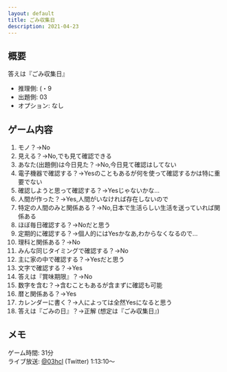 ```yaml
---
layout: default
title: ごみ収集日
description: 2021-04-23
---
```


## 概要

答えは『ごみ収集日』

- 推理側: (・9
- 出題側: 03
- オプション: なし

## ゲーム内容

1. モノ？→No
2. 見える？→No,でも見て確認できる
3. あなた(出題側)は今日見た？→No,今日見て確認はしてない
4. 電子機器で確認する？→Yesのこともあるが何を使って確認するかは特に重要でない
5. 確認しようと思って確認する？→Yesじゃないかな…
6. 人間が作った？→Yes,人間がいなければ存在しないので
7. 特定の人間のみと関係ある？→No,日本で生活らしい生活を送っていれば関係ある
8. ほぼ毎日確認する？→Noだと思う
9. 定期的に確認する？→個人的にはYesかなあ,わからなくなるので…
10. 理科と関係ある？→No
11. みんな同じタイミングで確認する？→No
12. 主に家の中で確認する？→Yesだと思う
13. 文字で確認する？→Yes
14. 答えは『賞味期限』？→No
15. 数字を含む？→含むこともあるが含まずに確認も可能
16. 暦と関係ある？→Yes
17. カレンダーに書く？→人によっては全然Yesになると思う
18. 答えは『ごみの日』？→正解 (想定は『ごみ収集日』)

## メモ

ゲーム時間: 31分  
ライブ放送: [@03hcl](https://twitter.com/i/broadcasts/1MnxnlNRpmYGO?t=1h13m10s) (Twitter) 1:13:10～
